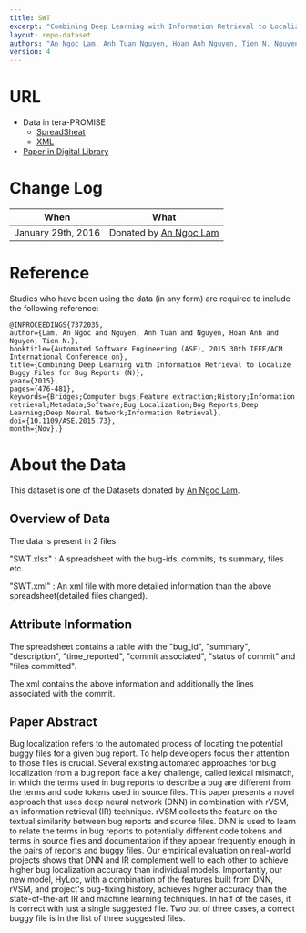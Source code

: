 ```yaml
---
title: SWT
excerpt: "Combining Deep Learning with Information Retrieval to Localize Buggy Files for Bug Reports"
layout: repo-dataset
authors: "An Ngoc Lam, Anh Tuan Nguyen, Hoan Anh Nguyen, Tien N. Nguyen"
version: 4
---
```


# URL
* Data in tera-PROMISE
  * [SpreadSheat](https://terapromise.csc.ncsu.edu:8443/!/#repo/view/head/defect/bugreport/bugreports/dataset/SWT.xlsx)
  * [XML](https://terapromise.csc.ncsu.edu:8443/!/#repo/view/head/defect/bugreport/bugreports/dataset/SWT.xml)
* [Paper in Digital Library](http://ieeexplore.ieee.org/xpl/articleDetails.jsp?reload=true&arnumber=7372035&punumber%3D7371449%26filter%3DAND%28p_IS_Number%3A7371976%29%26pageNumber%3D3)

# Change Log

When | What
---- | ----
January 29th, 2016 | Donated by [An Ngoc Lam](/repo/people/data-donors/promise4.html)

# Reference

Studies who have been using the data (in any form) are required to include the following reference:

```
@INPROCEEDINGS{7372035,
author={Lam, An Ngoc and Nguyen, Anh Tuan and Nguyen, Hoan Anh and Nguyen, Tien N.},
booktitle={Automated Software Engineering (ASE), 2015 30th IEEE/ACM International Conference on},
title={Combining Deep Learning with Information Retrieval to Localize Buggy Files for Bug Reports (N)},
year={2015},
pages={476-481},
keywords={Bridges;Computer bugs;Feature extraction;History;Information retrieval;Metadata;Software;Bug Localization;Bug Reports;Deep Learning;Deep Neural Network;Information Retrieval},
doi={10.1109/ASE.2015.73},
month={Nov},}
```

# About the Data

This dataset is one of the Datasets donated by [An Ngoc Lam](/repo/people/data-donors/promise3.html).

## Overview of Data

The data is present in 2 files:

"SWT.xlsx" : A spreadsheet with  the bug-ids, commits, its summary, files etc.

"SWT.xml" : An xml file with more detailed information than the above spreadsheet(detailed files changed).

## Attribute Information
The spreadsheet contains a table with the "bug\_id", "summary", "description", "time\_reported", "commit associated", "status of commit" and "files committed".

The xml contains the above information and additionally the lines associated with the commit.


## Paper Abstract
Bug localization refers to the automated process of locating the potential buggy files for a given bug report. To help developers focus their attention to those files is crucial. Several existing automated approaches for bug localization from a bug report face a key challenge, called lexical mismatch, in which the terms used in bug reports to describe a bug are different from the terms and code tokens used in source files. This paper presents a novel approach that uses deep neural network (DNN) in combination with rVSM, an information retrieval (IR) technique. rVSM collects the feature on the textual similarity between bug reports and source files. DNN is used to learn to relate the terms in bug reports to potentially different code tokens and terms in source files and documentation if they appear frequently enough in the pairs of reports and buggy files. Our empirical evaluation on real-world projects shows that DNN and IR complement well to each other to achieve higher bug localization accuracy than individual models. Importantly, our new model, HyLoc, with a combination of the features built from DNN, rVSM, and project's bug-fixing history, achieves higher accuracy than the state-of-the-art IR and machine learning techniques. In half of the cases, it is correct with just a single suggested file. Two out of three cases, a correct buggy file is in the list of three suggested files.
